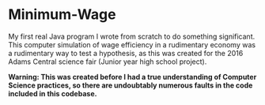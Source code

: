 # Minimum-Wage
My first real Java program I wrote from scratch to do something significant. This computer simulation of wage efficiency in a rudimentary economy was a rudimentary way to test a hypothesis, as this was created for the 2016 Adams Central science fair (Junior year high school project).

**Warning: This was created before I had a true understanding of Computer Science practices, so there are undoubtably numerous faults in the code included in this codebase.**
